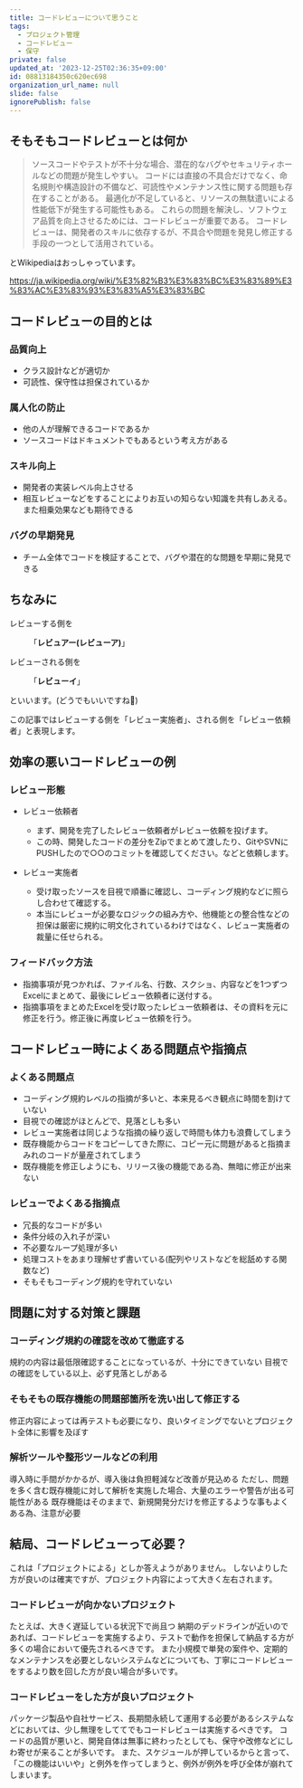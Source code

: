 ```yaml
---
title: コードレビューについて思うこと
tags:
  - プロジェクト管理
  - コードレビュー
  - 保守
private: false
updated_at: '2023-12-25T02:36:35+09:00'
id: 08813184350c620ec698
organization_url_name: null
slide: false
ignorePublish: false
---
```


## そもそもコードレビューとは何か

> ソースコードやテストが不十分な場合、潜在的なバグやセキュリティホールなどの問題が発生しやすい。
コードには直接の不具合だけでなく、命名規則や構造設計の不備など、可読性やメンテナンス性に関する問題も存在することがある。
最適化が不足していると、リソースの無駄遣いによる性能低下が発生する可能性もある。
これらの問題を解決し、ソフトウェア品質を向上させるためには、コードレビューが重要である。
コードレビューは、開発者のスキルに依存するが、不具合や問題を発見し修正する手段の一つとして活用されている。

とWikipediaはおっしゃっています。

https://ja.wikipedia.org/wiki/%E3%82%B3%E3%83%BC%E3%83%89%E3%83%AC%E3%83%93%E3%83%A5%E3%83%BC

## コードレビューの目的とは

### 品質向上
- クラス設計などが適切か
- 可読性、保守性は担保されているか

### 属人化の防止
- 他の人が理解できるコードであるか
- ソースコードはドキュメントでもあるという考え方がある

### スキル向上
- 開発者の実装レベル向上させる
- 相互レビューなどをすることによりお互いの知らない知識を共有しあえる。また相乗効果なども期待できる

### バグの早期発見
- チーム全体でコードを検証することで、バグや潜在的な問題を早期に発見できる

## ちなみに

レビューする側を

　　　「**レビュアー(レビューア)**」

レビューされる側を

　　　「**レビューイ**」

といいます。(どうでもいいですね🤪)


この記事ではレビューする側を「レビュー実施者」、される側を「レビュー依頼者」と表現します。

## 効率の悪いコードレビューの例

### レビュー形態

- レビュー依頼者
  - まず、開発を完了したレビュー依頼者がレビュー依頼を投げます。
  - この時、開発したコードの差分をZipでまとめて渡したり、GitやSVNにPUSHしたので○○のコミットを確認してください。などと依頼します。


- レビュー実施者
  - 受け取ったソースを目視で順番に確認し、コーディング規約などに照らし合わせて確認する。
  - 本当にレビューが必要なロジックの組み方や、他機能との整合性などの担保は厳密に規約に明文化されているわけではなく、レビュー実施者の裁量に任せられる。


### フィードバック方法

- 指摘事項が見つかれば、ファイル名、行数、スクショ、内容などを1つずつExcelにまとめて、最後にレビュー依頼者に送付する。
- 指摘事項をまとめたExcelを受け取ったレビュー依頼者は、その資料を元に修正を行う。修正後に再度レビュー依頼を行う。

## コードレビュー時によくある問題点や指摘点

### よくある問題点

- コーディング規約レベルの指摘が多いと、本来見るべき観点に時間を割けていない
- 目視での確認がほとんどで、見落としも多い
- レビュー実施者は同じような指摘の繰り返しで時間も体力も浪費してしまう
- 既存機能からコードをコピーしてきた際に、コピー元に問題があると指摘まみれのコードが量産されてしまう
- 既存機能を修正しようにも、リリース後の機能である為、無暗に修正が出来ない

### レビューでよくある指摘点

- 冗長的なコードが多い
- 条件分岐の入れ子が深い
- 不必要なループ処理が多い
- 処理コストをあまり理解せず書いている(配列やリストなどを総舐めする関数など)
- そもそもコーディング規約を守れていない

## 問題に対する対策と課題

### コーディング規約の確認を改めて徹底する
規約の内容は最低限確認することになっているが、十分にできていない
目視での確認をしている以上、必ず見落としがある

### そもそもの既存機能の問題部箇所を洗い出して修正する
修正内容によっては再テストも必要になり、良いタイミングでないとプロジェクト全体に影響を及ぼす

### 解析ツールや整形ツールなどの利用
導入時に手間がかかるが、導入後は負担軽減など改善が見込める
ただし、問題を多く含む既存機能に対して解析を実施した場合、大量のエラーや警告が出る可能性がある
既存機能はそのままで、新規開発分だけを修正するような事もよくある為、注意が必要

## 結局、コードレビューって必要？

これは「プロジェクトによる」としか答えようがありません。
しないよりした方が良いのは確実ですが、プロジェクト内容によって大きく左右されます。

### コードレビューが向かないプロジェクト

たとえば、大きく遅延している状況下で尚且つ 納期のデッドラインが近いのであれば、コードレビューを実施するより、テストで動作を担保して納品する方が多くの場合において優先されるべきです。
また小規模で単発の案件や、定期的なメンテナンスを必要としないシステムなどについても、丁寧にコードレビューをするより数を回した方が良い場合が多いです。

### コードレビューをした方が良いプロジェクト

パッケージ製品や自社サービス、長期間永続して運用する必要があるシステムなどにおいては、少し無理をしててでもコードレビューは実施するべきです。
コードの品質が悪いと、開発自体は無事に終わったとしても、保守や改修などにしわ寄せが来ることが多いです。
また、スケジュールが押しているからと言って、「この機能はいいや」と例外を作ってしまうと、例外が例外を呼び全体が崩れてしまいます。

